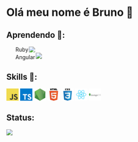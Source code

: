 <!DOCTYPE html>
<html lang="en">

<head>
</head>

<body>

<h1>Olá meu nome é Bruno 👋</h1>

<h2>Aprendendo 📖: </h2> 
<ul> 
    <li style="display: flex; gap: 2px; align-items: center;">Ruby  <img height="15em" src="https://github.com/brunobispo12/brunobispo12/assets/124530740/6f639718-d8d4-4c5b-baaf-1952494ff82e" style="max-width: 100%"</li> 
    <li style="display: flex; gap: 2px; align-items: center;">Angular  <img height="22em" src="https://github.com/brunobispo12/brunobispo12/assets/124530740/caaeb5f5-a1ab-490a-b2f8-232808e861ab(https://icons8.com.br/icon/71257/angularjs)" style="max-width: 100%" </li>
</ul>

<h2>Skills 🚀:</h2>
<code><img height="32" src="https://raw.githubusercontent.com/github/explore/80688e429a7d4ef2fca1e82350fe8e3517d3494d/topics/javascript/javascript.png" alt="Javascript"/></code>
<code><img height="32" src="https://raw.githubusercontent.com/github/explore/80688e429a7d4ef2fca1e82350fe8e3517d3494d/topics/typescript/typescript.png" alt="Typescript"/></code>
<code><img height="32" src="https://raw.githubusercontent.com/github/explore/80688e429a7d4ef2fca1e82350fe8e3517d3494d/topics/nodejs/nodejs.png" alt="Nodejs"/></code>
<code><img height="32" src="https://raw.githubusercontent.com/github/explore/80688e429a7d4ef2fca1e82350fe8e3517d3494d/topics/html/html.png" alt="HTML5"/></code>
<code><img height="32" src="https://raw.githubusercontent.com/github/explore/80688e429a7d4ef2fca1e82350fe8e3517d3494d/topics/css/css.png" alt="CSS"/></code>
<code><img height="32" src="https://raw.githubusercontent.com/github/explore/80688e429a7d4ef2fca1e82350fe8e3517d3494d/topics/react/react.png" alt="React"/></code>
<code><img height="32" src="https://raw.githubusercontent.com/github/explore/80688e429a7d4ef2fca1e82350fe8e3517d3494d/topics/mongodb/mongodb.png" alt="MongoDB"/></code>

<h2>Status: </h2>
<img height="180em" src="https://github-readme-stats.vercel.app/api/top-langs/?username=brunobispo12&amp;layout=compact&amp;langs_count=7&amp;theme=dark" style="max-width: 100%;">

</body>

</html>
